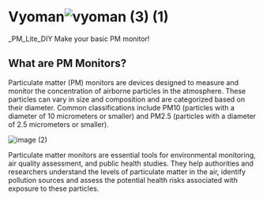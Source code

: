 
# Vyoman![vyoman (3) (1)](https://github.com/prasannaad/Vyoman_PM_Lite_DIY/assets/70738433/8631e6c6-3bfb-465c-90d9-40828e3c05e3)

_PM_Lite_DIY
Make your basic PM monitor!

## What are PM Monitors?

Particulate matter (PM) monitors are devices designed to measure and monitor the concentration of airborne particles in the atmosphere. 
These particles can vary in size and composition and are categorized based on their diameter. Common classifications include PM10 (particles with a diameter of 10 micrometers or smaller) 
and PM2.5 (particles with a diameter of 2.5 micrometers or smaller).

![image (2)](https://github.com/prasannaad/Vyoman_PM_Lite_DIY/assets/70738433/f1f2d705-7150-41c8-afda-1cbfde1ecbfa)


Particulate matter monitors are essential tools for environmental monitoring, air quality assessment, and public health studies. They help authorities and researchers understand the levels of 
particulate matter in the air, identify pollution sources and assess the potential health risks associated with exposure to these particles.
